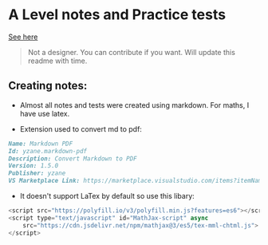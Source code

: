 # A Level notes and Practice tests

[See here](https://summarynotes.github.io)

> Not a designer. You can contribute if you want. Will update this readme with time.

## Creating notes:

- Almost all notes and tests were created using markdown. For maths, I have use latex.

- Extension used to convert md to pdf:

```markdown
Name: Markdown PDF
Id: yzane.markdown-pdf
Description: Convert Markdown to PDF
Version: 1.5.0
Publisher: yzane
VS Marketplace Link: https://marketplace.visualstudio.com/items?itemName=yzane.markdown-pdf
```

- It doesn't support LaTex by default so use this libary:
```js
<script src="https://polyfill.io/v3/polyfill.min.js?features=es6"></script>
<script type="text/javascript" id="MathJax-script" async
    src="https://cdn.jsdelivr.net/npm/mathjax@3/es5/tex-mml-chtml.js">
</script>
```